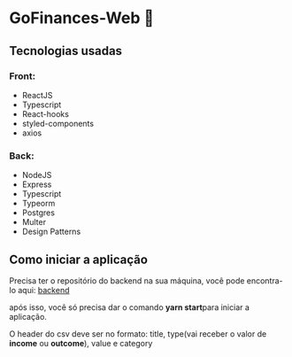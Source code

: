 # GoFinances-Web :rocket:

## Tecnologias usadas

### Front:

- ReactJS
- Typescript
- React-hooks
- styled-components
- axios

### Back:


- NodeJS
- Express
- Typescript
- Typeorm
- Postgres
- Multer
- Design Patterns

## Como iniciar a aplicação

Precisa ter o repositório do backend na sua máquina, você pode encontra-lo aqui: [backend](https://github.com/RenanLopesAlmeida/challenge-typeorm-upload)

após isso, você só precisa dar o comando **yarn start**para iniciar a aplicação.

O header do csv deve ser no formato: title, type(vai receber o valor de **income** ou **outcome**), value e category
